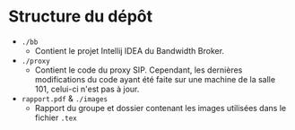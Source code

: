# Structure du dépôt

+ `./bb` 
  + Contient le projet Intellij IDEA du Bandwidth Broker.
+ `./proxy`
  + Contient le code du proxy SIP. Cependant, les dernières modifications du code ayant été faite sur une machine de la salle 101, celui-ci n'est pas à jour.
+ `rapport.pdf` & `./images`
  + Rapport du groupe et dossier contenant les images utilisées dans le fichier `.tex`